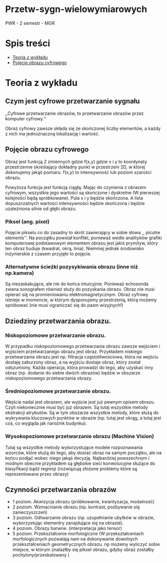 # Przetw-sygn-wielowymiarowych
 PWR - 2 semestr - MGR

# Spis treści
* [Teoria z wykładu](#teoria-z-wykładu)
* [Pojęcie obrazu cyfrowego](#pojęcie-obrazu-cyfrowego)

# Teoria z wykładu

## Czym jest cyfrowe przetwarzanie sygnału 


,,Cyfrowe przetwarzanie obrazów, to przetwarzanie obrazów przez komputer cyfrowy.''

Obraz cyfrowy zawsze składa się ze skończonej liczby elementów, a każdy z nich ma jednoznaczną lokalizację i wartość.


## Pojęcie obrazu cyfrowego

Obraz jest funkcją 2 zmiennych gdzie f(x,y) gdzie x i y to koordynaty przestrzenne określający dokładny punkt w przestrzeni 2D, w której dokonujemy jakąś pomiaru. f(x,y) to intensywność lub poziom szarości obrazu.

Powyższa funkcja jest funkcją ciągłą. Mając do czynienia z obrazem cyfrowym, wszystkie jego wartości są skończone i dyskretne (W pierwszej kolejności będą spróbkowane). Pula x i y będzie skończona. A lista dopuszczalnych wartości intensywności będzie skończona i będzie uzależniona silnie od głębi obrazu.

### Piksel (ang. pixel)
Pojęcie pikselu co do zasadny to skrót zawierający w sobie słowa ,, picutre elements''. Na początku powstał konflikt, ponieważ wedle analityków grafiki komputerowej podstawowym elementem obrazu jest jakiś prymityw, który ten obraz buduje (kwadrat, okrą, linia). Niemniej jednak środowisko inżynierskie z czasem przyjęło to pojęcie.


###  Alternatywne ścieżki pozysykiwania obrazu (inne niż np.kamera)

Są niezaskakujące, ale nie do końca intuicyjnie. Ponieważ echosonda zwana sonografem również służy do pozyskania obrazu. Obraz nie musi opierać się na promieniowaniu elektromagnetycznym. Obraz cyfrowy istnieje w momencie, w którym dysponujemy przestrzenią, którą możemy spróbować (nie musi ograniczać się do pasm wizyjnych!)

## Dziedziny przetwarzania obrazu.

### Niskopoziomowe przetwarzanie obrazu.
W przypadku niskopoziomowego przetwarzania obrazu zawsze wejściem i wyjściem przetwarzanego obrazu jest obraz. Przykładem niskiego przetwarzania obrazu jest np. filtracja częstotliwościowa, która na wejściu dostaję zaburzony obraz, a na wyjściu dostaje obraz, który został odszumiony. Każda operacja, która prowadzi do tego, aby uzyskać inny obraz (np. dodanie do siebie dwóch obrazów) będzie w obszarze niskopoziomowego przetwarzania obrazy.


### Średniopoziomowe przetwarzanie obrazu.

Wejście nadal jest obrazem, ale wyjście jest już pewnym opisem obrazu. Czyli niekoniecznie musi być już obrazem. Są tutaj wszystkie metody ekstrakcji atrybutów. Są w tym obszarze wszystkie metody, które służą do wykrywania kluczowych punktów w obrazie (np. tutaj jest okrąg, a tutaj jest coś, co wygląda jak narożnik budynku).


### Wysokopoziomowe przetwarzanie obrazu (Machine Vision)

Tutaj są wszystkie metody wykorzystujące modele rozpoznawania wzorców, które służą do tego, aby dostać obraz na samym początku, ale na końcu podjąć wobec niego jakąś decyzję. Najbardziej powszechnym i modnym obecnie przykładem są głębokie sieci konwolucyjne służące do klasyfikacji bądź regresji (rozwiązują złożone problemy które są reprezentowane przez obrazy)

## Czynności przetwarzania obrazów

* 1 poziom. Akwizycja obrazu (próbkowanie, kwantyzacja, modalność)
* 2 poziom. Wzmacnianie obrazu (np. kontrast, pozbywanie się zanieczyszczeń)
* 3 poziom. Odtwarzanie obrazu (np. uzupełnianie ubytków w obrazie, wykorzystując elementry zanajdujące się na obrazie).
* 4 poziom. Obrazy barwne. (interpretacja jako tensor)
* 5 poziom. Przekształcenie morfologiczne (W przekształceniach morfologicznych pozwalają nam na dokonywanie dowolnych przekształceniach geometrycznych obrazu. np możemy wyliczyć sobie miejsce, w którym znalazłby się piksel obrazu, gdyby obraz zostałby pochylony/przeskalowany )






